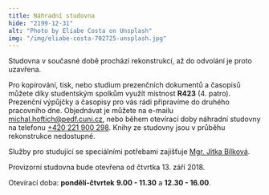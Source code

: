 ```yaml
---
title: Náhradní studovna
hide: "2199-12-31"
alt: "Photo by Eliabe Costa on Unsplash"
img: "/img/eliabe-costa-702725-unsplash.jpg"
---
```


Studovna v současné době prochází rekonstrukcí, až do odvolání je
proto uzavřena.

Pro kopírování, tisk, nebo studium prezenčních dokumentů a časopisů můžete
díky studentským spolkům využít místnost **R423** (4. patro).
Prezenční výpůjčky a časopisy pro vás rádi připravíme do druhého pracovního dne.
Objednávat je můžete na e-mailu [michal.hoftich@pedf.cuni.cz](mailto:michal.hoftich@pedf.cuni.cz),
nebo během otevírací doby náhradní studovny na telefonu [+420 221 900 298](tel:+420221900298).
Knihy ze studovny jsou v průběhu rekonstrukce nedostupné.

Služby pro studující se speciálními potřebami zajišťuje [Mgr. Jitka Bílková](mailto:jitka.bilkova@pedf.cuni.cz).

Provizorní studovna bude otevřena od čtvrtka 13. září 2018. 

Otevírací doba: 
**pondělí-čtvrtek** **9.00&nbsp;-&nbsp;11.30** a **12.30&nbsp;-&nbsp;16.00**.
